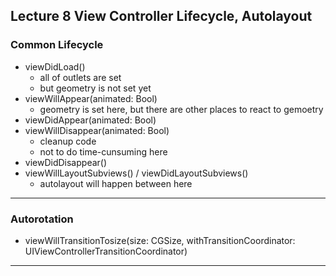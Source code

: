 ## Lecture 8 View Controller Lifecycle, Autolayout

### Common Lifecycle
* viewDidLoad()
    * all of outlets are set   
    * but geometry is not set yet
* viewWillAppear(animated: Bool)
    * geometry is set here, but there are other places to react to gemoetry
* viewDidAppear(animated: Bool)
* viewWillDisappear(animated: Bool)
    * cleanup code
    * not to do time-cunsuming here
* viewDidDisappear()
* viewWillLayoutSubviews() / viewDidLayoutSubviews()
    * autolayout will happen between here

----

### Autorotation
* viewWillTransitionTosize(size: CGSize, withTransitionCoordinator: UIViewControllerTransitionCoordinator)

----


